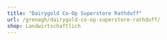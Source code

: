 ```yaml
---
title: "Dairygold Co-Op Superstore Rathduff"
url: /grenagh/dairygold-co-op-superstore-rathduff/
shop: Landwirtschaftlich
---
```

